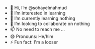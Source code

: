 - 👋 Hi, I’m @sohayelmahmud
- 👀 I’m interested in learning 
- 🌱 I’m currently learning nothing 
- 💞️ I’m looking to collaborate on nothing 
- 📫 No need to reach me ...
- 😄 Pronouns: He/him
- ⚡ Fun fact: I'm a looser 

<!---
sohayelmahmud/sohayelmahmud is a ✨ special ✨ repository because its `README.md` (this file) appears on your GitHub profile.
You can click the Preview link to take a look at your changes.
--->
